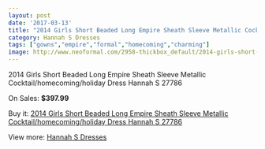```yaml
---
layout: post
date: '2017-03-13'
title: "2014 Girls Short Beaded Long Empire Sheath Sleeve Metallic Cocktail/homecoming/holiday Dress Hannah S 27786"
category: Hannah S Dresses
tags: ["gowns","empire","formal","homecoming","charming"]
image: http://www.neoformal.com/2958-thickbox_default/2014-girls-short-beaded-long-empire-sheath-sleeve-metallic-cocktail-homecoming-holiday-dress-hannah-s-27786.jpg
---
```

2014 Girls Short Beaded Long Empire Sheath Sleeve Metallic Cocktail/homecoming/holiday Dress Hannah S 27786

On Sales: **$397.99**
<a href="https://www.neoformal.com/en/hannah-s-dresses/1099-2014-girls-short-beaded-long-empire-sheath-sleeve-metallic-cocktail-homecoming-holiday-dress-hannah-s-27786.html"><amp-img layout="responsive" width="600" height="600" src="//www.neoformal.com/2958-thickbox_default/2014-girls-short-beaded-long-empire-sheath-sleeve-metallic-cocktail-homecoming-holiday-dress-hannah-s-27786.jpg" alt="2014 Girls Short Beaded Long Empire Sheath Sleeve Metallic Cocktail/homecoming/holiday Dress Hannah S 27786 0" /></a>
<a href="https://www.neoformal.com/en/hannah-s-dresses/1099-2014-girls-short-beaded-long-empire-sheath-sleeve-metallic-cocktail-homecoming-holiday-dress-hannah-s-27786.html"><amp-img layout="responsive" width="600" height="600" src="//www.neoformal.com/2960-thickbox_default/2014-girls-short-beaded-long-empire-sheath-sleeve-metallic-cocktail-homecoming-holiday-dress-hannah-s-27786.jpg" alt="2014 Girls Short Beaded Long Empire Sheath Sleeve Metallic Cocktail/homecoming/holiday Dress Hannah S 27786 1" /></a>
<a href="https://www.neoformal.com/en/hannah-s-dresses/1099-2014-girls-short-beaded-long-empire-sheath-sleeve-metallic-cocktail-homecoming-holiday-dress-hannah-s-27786.html"><amp-img layout="responsive" width="600" height="600" src="//www.neoformal.com/2959-thickbox_default/2014-girls-short-beaded-long-empire-sheath-sleeve-metallic-cocktail-homecoming-holiday-dress-hannah-s-27786.jpg" alt="2014 Girls Short Beaded Long Empire Sheath Sleeve Metallic Cocktail/homecoming/holiday Dress Hannah S 27786 2" /></a>

Buy it: [2014 Girls Short Beaded Long Empire Sheath Sleeve Metallic Cocktail/homecoming/holiday Dress Hannah S 27786](https://www.neoformal.com/en/hannah-s-dresses/1099-2014-girls-short-beaded-long-empire-sheath-sleeve-metallic-cocktail-homecoming-holiday-dress-hannah-s-27786.html "2014 Girls Short Beaded Long Empire Sheath Sleeve Metallic Cocktail/homecoming/holiday Dress Hannah S 27786")

View more: [Hannah S Dresses](https://www.neoformal.com/en/12-hannah-s-dresses "Hannah S Dresses")